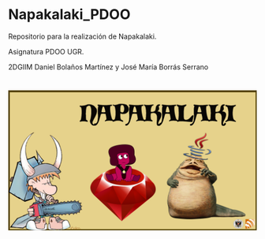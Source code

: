 # Napakalaki_PDOO
Repositorio para la realización de Napakalaki. 

Asignatura PDOO UGR. 

2DGIIM Daniel Bolaños Martínez y José María Borrás Serrano

# ![PDOO](Recursos/Napakalaki.png)
